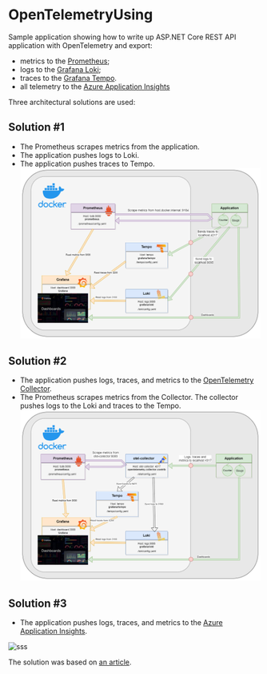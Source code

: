 # OpenTelemetryUsing
Sample application showing how to write up ASP.NET Core REST API application with OpenTelemetry and export: 
 - metrics to the [Prometheus](https://prometheus.io/);
 - logs to the [Grafana Loki](https://grafana.com/oss/loki/);
 - traces to the [Grafana Tempo](https://grafana.com/oss/tempo/).
 - all telemetry to the [Azure Application Insights](https://learn.microsoft.com/en-us/azure/azure-monitor/app/app-insights-overview)

Three architectural solutions are used:

## Solution #1
 - The Prometheus scrapes metrics from the application. 
 - The application pushes logs to Loki. 
 - The application pushes traces to Tempo.
![Digram1](dependencies/Otel1/Dependencies1.png)

## Solution #2
 - The application pushes logs, traces, and metrics to the [OpenTelemetry Collector](https://opentelemetry.io/docs/collector/). 
 - The Prometheus scrapes metrics from the Collector. The collector pushes logs to the Loki and traces to the Tempo.
![Diagram](dependencies/Otel2/Dependencies2.png)

## Solution #3
 - The application pushes logs, traces, and metrics to the [Azure Application Insights](https://learn.microsoft.com/en-us/azure/azure-monitor/app/app-insights-overview).

![sss](https://swimburger.net/media/bbehaje5/application-insights-square-logo.png?width=250&height=250&v=1d6bcf77b0557a0)

The solution was based on [an article](https://learn.microsoft.com/en-us/dotnet/core/diagnostics/observability-with-otel).
